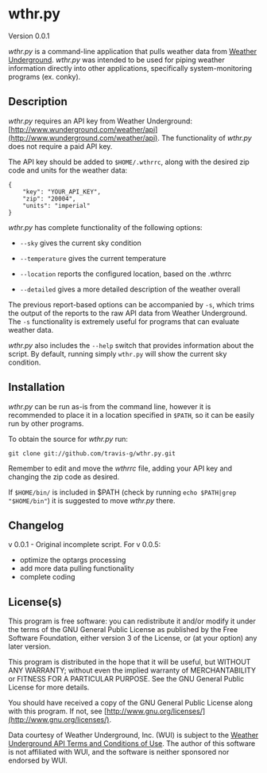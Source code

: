 wthr.py
=======

Version 0.0.1

_wthr.py_ is a command-line application that pulls weather data from [Weather Underground](http://www.wunderground.com).  _wthr.py_ was intended to be used for piping weather information directly into other applications, specifically system-monitoring programs (ex. conky).

Description
-----------
_wthr.py_ requires an API key from Weather Underground: [http://www.wunderground.com/weather/api](http://www.wunderground.com/weather/api). The functionality of _wthr.py_ does not require a paid API key.

The API key should be added to `$HOME/.wthrrc`, along with the desired zip code and units for the weather data:

    {
        "key": "YOUR_API_KEY",
        "zip": "20004",
        "units": "imperial"
    }

_wthr.py_ has complete functionality of the following options:

* `--sky` gives the current sky condition

* `--temperature` gives the current temperature

* `--location` reports the configured location, based on the .wthrrc

* `--detailed` gives a more detailed description of the weather overall

The previous report-based options can be accompanied by `-s`, which trims the output of the reports to the raw API data from Weather Underground. The `-s` functionality is extremely useful for programs that can evaluate weather data.

_wthr.py_ also includes the `--help` switch that provides information about the script. By default, running simply `wthr.py` will show the current sky condition.

Installation
------------
_wthr.py_ can be run as-is from the command line, however it is recommended to place it in a location specified in `$PATH`, so it can be easily run by other programs.

To obtain the source for _wthr.py_ run:

    git clone git://github.com/travis-g/wthr.py.git

Remember to edit and move the _wthrrc_ file, adding your API key and changing the zip code as desired.

If `$HOME/bin/` is included in $PATH (check by running `echo $PATH|grep "$HOME/bin"`) it is suggested to move _wthr.py_ there.

Changelog
---------
v 0.0.1 - Original incomplete script. For v 0.0.5:
- optimize the optargs processing
- add more data pulling functionality
- complete coding

License(s)
----------
This program is free software: you can redistribute it and/or modify it under the terms of the GNU General Public License as published by the Free Software Foundation, either version 3 of the License, or (at your option) any later version.

This program is distributed in the hope that it will be useful, but WITHOUT ANY WARRANTY; without even the implied warranty of MERCHANTABILITY or FITNESS FOR A PARTICULAR PURPOSE.  See the GNU General Public License for more details.

You should have received a copy of the GNU General Public License along with this program.  If not, see [http://www.gnu.org/licenses/](http://www.gnu.org/licenses/).

Data courtesy of Weather Underground, Inc. (WUI) is subject to the [Weather Underground API Terms and Conditions of Use](http://www.wunderground.com/weather/api/d/terms.html).  The author of this software is not affiliated with WUI, and the software is neither sponsored nor endorsed by WUI.
